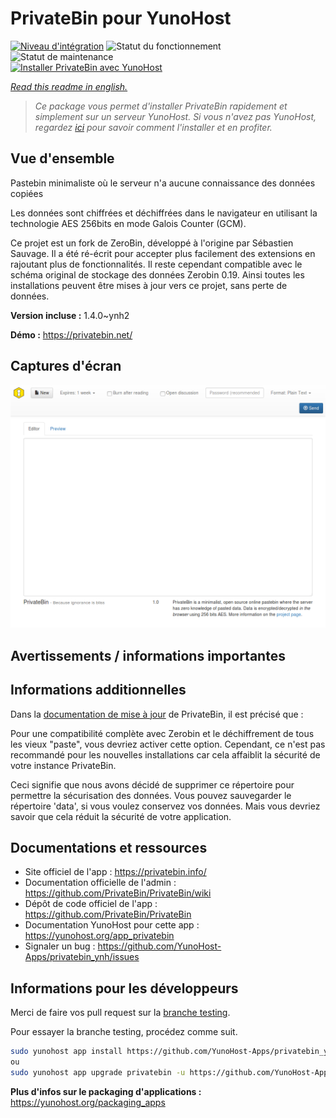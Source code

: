 <!--
N.B.: This README was automatically generated by https://github.com/YunoHost/apps/tree/master/tools/README-generator
It shall NOT be edited by hand.
-->

# PrivateBin pour YunoHost

[![Niveau d'intégration](https://dash.yunohost.org/integration/privatebin.svg)](https://dash.yunohost.org/appci/app/privatebin) ![Statut du fonctionnement](https://ci-apps.yunohost.org/ci/badges/privatebin.status.svg) ![Statut de maintenance](https://ci-apps.yunohost.org/ci/badges/privatebin.maintain.svg)  
[![Installer PrivateBin avec YunoHost](https://install-app.yunohost.org/install-with-yunohost.svg)](https://install-app.yunohost.org/?app=privatebin)

*[Read this readme in english.](./README.md)*

> *Ce package vous permet d'installer PrivateBin rapidement et simplement sur un serveur YunoHost.
Si vous n'avez pas YunoHost, regardez [ici](https://yunohost.org/#/install) pour savoir comment l'installer et en profiter.*

## Vue d'ensemble

Pastebin minimaliste où le serveur n'a aucune connaissance des données copiées

Les données sont chiffrées et déchiffrées dans le navigateur en utilisant la technologie AES 256bits en mode Galois Counter (GCM).

Ce projet est un fork de ZeroBin, développé à l'origine par Sébastien Sauvage. Il a été ré-écrit pour accepter plus facilement des extensions en rajoutant plus de fonctionnalités. Il reste cependant compatible avec le schéma original de stockage des données Zerobin 0.19. Ainsi toutes les installations peuvent être mises à jour vers ce projet, sans perte de données.


**Version incluse :** 1.4.0~ynh2


**Démo :** https://privatebin.net/

## Captures d'écran

![Capture d'écran de PrivateBin](./doc/screenshots/bootstrap.png)

## Avertissements / informations importantes

## Informations additionnelles

Dans la [documentation de mise à jour](https://github.com/PrivateBin/PrivateBin/wiki/Configuration#zerobincompatibility) de PrivateBin, il est précisé que :

Pour une compatibilité complète avec Zerobin et le déchiffrement de tous les vieux "paste", vous devriez activer cette option. Cependant, ce n'est pas recommandé pour les nouvelles installations car cela affaiblit la sécurité de votre instance PrivateBin.

Ceci signifie que nous avons décidé de supprimer ce répertoire pour permettre la sécurisation des données. Vous pouvez sauvegarder le répertoire 'data', si vous voulez conservez vos données. Mais vous devriez savoir que cela réduit la sécurité de votre application.

## Documentations et ressources

* Site officiel de l'app : <https://privatebin.info/>
* Documentation officielle de l'admin : <https://github.com/PrivateBin/PrivateBin/wiki>
* Dépôt de code officiel de l'app : <https://github.com/PrivateBin/PrivateBin>
* Documentation YunoHost pour cette app : <https://yunohost.org/app_privatebin>
* Signaler un bug : <https://github.com/YunoHost-Apps/privatebin_ynh/issues>

## Informations pour les développeurs

Merci de faire vos pull request sur la [branche testing](https://github.com/YunoHost-Apps/privatebin_ynh/tree/testing).

Pour essayer la branche testing, procédez comme suit.

``` bash
sudo yunohost app install https://github.com/YunoHost-Apps/privatebin_ynh/tree/testing --debug
ou
sudo yunohost app upgrade privatebin -u https://github.com/YunoHost-Apps/privatebin_ynh/tree/testing --debug
```

**Plus d'infos sur le packaging d'applications :** <https://yunohost.org/packaging_apps>
